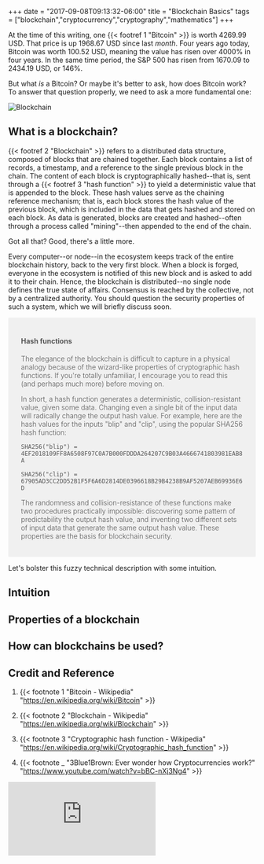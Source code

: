 +++
date = "2017-09-08T09:13:32-06:00"
title = "Blockchain Basics"
tags = ["blockchain","cryptocurrency","cryptography","mathematics"]
+++

At the time of this writing, one {{< footref 1 "Bitcoin" >}} is worth 4269.99 USD. That price is up 1968.67 USD since last *month*. Four years ago today, Bitcoin was worth 100.52 USD, meaning the value has risen over 4000% in four years. In the same time period, the S&P 500 has risen from 1670.09 to 2434.19 USD, or 146%.

But what *is* a Bitcoin? Or maybe it's better to ask, how does Bitcoin work? To answer that question properly, we need to ask a more fundamental one:

![Blockchain][cover]

## What is a blockchain?

{{< footref 2 "Blockchain" >}} refers to a distributed data structure, composed of blocks that are chained together. Each block contains a list of records, a timestamp, and a reference to the single previous block in the chain. The content of each block is cryptographically hashed--that is, sent through a {{< footref 3 "hash function" >}} to yield a deterministic value that is appended to the block. These hash values serve as the chaining reference mechanism; that is, each block stores the hash value of the previous block, which is included in the data that gets hashed and stored on each block. As data is generated, blocks are created and hashed--often through a process called "mining"--then appended to the end of the chain.

Got all that? Good, there's a little more.

Every computer--or node--in the ecosystem keeps track of the entire blockchain history, back to the very first block. When a block is forged, everyone in the ecosystem is notified of this new block and is asked to add it to their chain. Hence, the blockchain is distributed--no single node defines the true state of affairs. Consensus is reached by the collective, not by a centralized authority. You should question the security properties of such a system, which we will briefly discuss soon.

<div style="background: rgba(0,0,0,0.05); border-radius: 2px; padding: 20px 26px; color: #555555; font-weight: 300; margin-bottom: 1em; max-width: 100%; overflow-x: scroll;">
  <h4>Hash functions</h4>
  <p>The elegance of the blockchain is difficult to capture in a physical analogy because of the wizard-like properties of cryptographic hash functions. If you're totally unfamiliar, I encourage you to read this (and perhaps much more) before moving on.</p>
  <p>In short, a hash function generates a deterministic, collision-resistant value, given some data. Changing even a single bit of the input data will radically change the output hash value. For example, here are the hash values for the inputs "blip" and "clip", using the popular SHA256 hash function:</p>
  <p><code>SHA256("blip") = 4EF2018109FF8A6508F97C0A7B000FDDDA264207C9B03A4666741803981EAB8A</code></p>
  <p><code>SHA256("clip") = 67905AD3CC2DD52B1F5F6A6D2814DE0396618B29B4238B9AF5207AEB69936E6D</code></p>
  <p>The randomness and collision-resistance of these functions make two procedures practically impossible: discovering some pattern of predictability the output hash value, and inventing two different sets of input data that generate the same output hash value. These properties are the basis for blockchain security.</p>
</div>

Let's bolster this fuzzy technical description with some intuition.

## Intuition



## Properties of a blockchain

## How can blockchains be used?

## Credit and Reference

1. {{< footnote 1 "Bitcoin - Wikipedia" "https://en.wikipedia.org/wiki/Bitcoin" >}}

1. {{< footnote 2 "Blockchain - Wikipedia" "https://en.wikipedia.org/wiki/Blockchain" >}}

1. {{< footnote 3 "Cryptographic hash function - Wikipedia" "https://en.wikipedia.org/wiki/Cryptographic_hash_function" >}}

1. {{< footnote _ "3Blue1Brown: Ever wonder how Cryptocurrencies work?" "https://www.youtube.com/watch?v=bBC-nXj3Ng4" >}}
<div class="iframe-container ic169">
  <iframe src="https://www.youtube.com/embed/bBC-nXj3Ng4" frameborder="0"></iframe>
</div>

[cover]: /images/blockchain/cover.jpg
[01]: /images/blockchain/01.jpg
